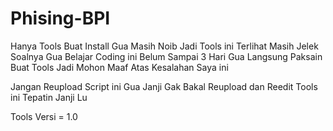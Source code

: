 # Phising-BPI
Hanya Tools Buat Install
Gua Masih Noib Jadi Tools ini Terlihat Masih Jelek
Soalnya Gua Belajar Coding ini Belum Sampai 3 Hari Gua Langsung Paksain Buat Tools
Jadi Mohon Maaf Atas Kesalahan Saya ini

Jangan Reupload Script ini
Gua Janji Gak Bakal Reupload dan Reedit Tools ini
Tepatin Janji Lu

Tools Versi = 1.0
